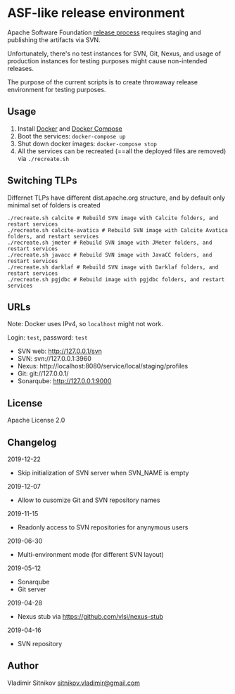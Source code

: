 ASF-like release environment
============================

Apache Software Foundation [release process](http://www.apache.org/dev/release-publishing.html)
requires staging and publishing the artifacts via SVN.

Unfortunately, there's no test instances for SVN, Git, Nexus, and usage of production instances
for testing purposes might cause non-intended releases.

The purpose of the current scripts is to create throwaway release environment for testing purposes.


Usage
-----

1. Install [Docker](https://www.docker.com/) and [Docker Compose](https://docs.docker.com/compose/install/)
1. Boot the services: `docker-compose up`
1. Shut down docker images: `docker-compose stop`
1. All the services can be recreated (==all the deployed files are removed) via `./recreate.sh`

Switching TLPs
--------------

Differnet TLPs have different dist.apache.org structure, and by default only minimal set of folders is created

    ./recreate.sh calcite # Rebuild SVN image with Calcite folders, and restart services
    ./recreate.sh calcite-avatica # Rebuild SVN image with Calcite Avatica folders, and restart services
    ./recreate.sh jmeter # Rebuild SVN image with JMeter folders, and restart services
    ./recreate.sh javacc # Rebuild SVN image with JavaCC folders, and restart services
    ./recreate.sh darklaf # Rebuild SVN image with Darklaf folders, and restart services
    ./recreate.sh pgjdbc # Rebuild image with pgjdbc folders, and restart services

URLs
----

Note: Docker uses IPv4, so `localhost` might not work.

Login: `test`, password: `test`

* SVN web: http://127.0.0.1/svn
* SVN: svn://127.0.0.1:3960
* Nexus: http://localhost:8080/service/local/staging/profiles
* Git: git://127.0.0.1/
* Sonarqube: http://127.0.0.1:9000

License
-------

Apache License 2.0

Changelog
---------

2019-12-22
* Skip initialization of SVN server when SVN_NAME is empty

2019-12-07
* Allow to cusomize Git and SVN repository names

2019-11-15
* Readonly access to SVN repositories for anynymous users

2019-06-30
* Multi-environment mode (for different SVN layout)

2019-05-12
* Sonarqube
* Git server

2019-04-28
* Nexus stub via https://github.com/vlsi/nexus-stub

2019-04-16
* SVN repository

Author
------

Vladimir Sitnikov <sitnikov.vladimir@gmail.com>
